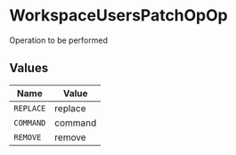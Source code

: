 # WorkspaceUsersPatchOpOp

Operation to be performed


## Values

| Name      | Value     |
| --------- | --------- |
| `REPLACE` | replace   |
| `COMMAND` | command   |
| `REMOVE`  | remove    |